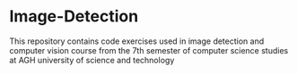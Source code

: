 # Image-Detection

This repository contains code exercises used in image detection and computer vision course from the 7th semester of computer science studies at AGH university of science and technology
